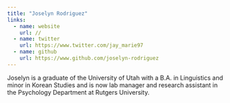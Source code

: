 ```yaml
---
title: "Joselyn Rodriguez"
links:
  - name: website
    url: //
  - name: twitter
    url: https://www.twitter.com/jay_marie97
  - name: github
    url: https://www.github.com/joselyn-rodriguez
---
```


Joselyn is a graduate of the University of Utah with a B.A. in Linguistics and minor in Korean Studies and is now lab manager and research assistant in the Psychology Department at Rutgers University.